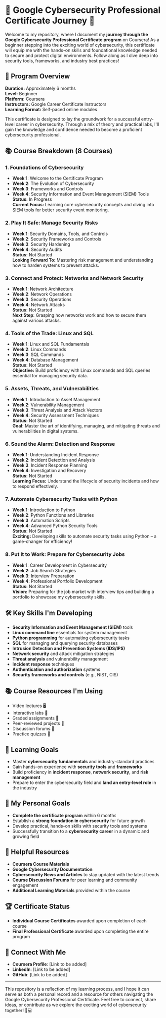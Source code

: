 # 🚀 Google Cybersecurity Professional Certificate Journey 🔐

Welcome to my repository, where I document my **journey through the Google Cybersecurity Professional Certificate program** on Coursera! As a beginner stepping into the exciting world of cybersecurity, this certificate will equip me with the hands-on skills and foundational knowledge needed to secure and protect digital environments. Follow along as I dive deep into security tools, frameworks, and industry best practices!

## 🌟 Program Overview

**Duration:** Approximately 6 months  
**Level:** Beginner  
**Platform:** Coursera  
**Instructors:** Google Career Certificate Instructors  
**Learning Format:** Self-paced online modules

This certificate is designed to lay the groundwork for a successful entry-level career in cybersecurity. Through a mix of theory and practical labs, I'll gain the knowledge and confidence needed to become a proficient cybersecurity professional.

## 📚 Course Breakdown (8 Courses)

### 1. **Foundations of Cybersecurity**
- **Week 1**: Welcome to the Certificate Program
- **Week 2**: The Evolution of Cybersecurity
- **Week 3**: Frameworks and Controls
- **Week 4**: Security Information and Event Management (SIEM) Tools  
**Status:** In Progress  
**Current Focus:** Learning core cybersecurity concepts and diving into SIEM tools for better security event monitoring.

### 2. **Play It Safe: Manage Security Risks**
- **Week 1**: Security Domains, Tools, and Controls
- **Week 2**: Security Frameworks and Controls
- **Week 3**: Security Hardening
- **Week 4**: Security Audits  
**Status:** Not Started  
**Looking Forward To:** Mastering risk management and understanding how to harden systems to prevent attacks.

### 3. **Connect and Protect: Networks and Network Security**
- **Week 1**: Network Architecture
- **Week 2**: Network Operations
- **Week 3**: Security Operations
- **Week 4**: Network Attacks  
**Status:** Not Started  
**Next Step:** Grasping how networks work and how to secure them against various attacks.

### 4. **Tools of the Trade: Linux and SQL**
- **Week 1**: Linux and SQL Fundamentals
- **Week 2**: Linux Commands
- **Week 3**: SQL Commands
- **Week 4**: Database Management  
**Status:** Not Started  
**Objective:** Build proficiency with Linux commands and SQL queries essential for managing security data.

### 5. **Assets, Threats, and Vulnerabilities**
- **Week 1**: Introduction to Asset Management
- **Week 2**: Vulnerability Management
- **Week 3**: Threat Analysis and Attack Vectors
- **Week 4**: Security Assessment Techniques  
**Status:** Not Started  
**Goal:** Master the art of identifying, managing, and mitigating threats and vulnerabilities in digital systems.

### 6. **Sound the Alarm: Detection and Response**
- **Week 1**: Understanding Incident Response
- **Week 2**: Incident Detection and Analysis
- **Week 3**: Incident Response Planning
- **Week 4**: Investigation and Recovery  
**Status:** Not Started  
**Learning Focus:** Understand the lifecycle of security incidents and how to respond effectively.

### 7. **Automate Cybersecurity Tasks with Python**
- **Week 1**: Introduction to Python
- **Week 2**: Python Functions and Libraries
- **Week 3**: Automation Scripts
- **Week 4**: Advanced Python Security Tools  
**Status:** Not Started  
**Exciting:** Developing skills to automate security tasks using Python – a game-changer for efficiency!

### 8. **Put It to Work: Prepare for Cybersecurity Jobs**
- **Week 1**: Career Development in Cybersecurity
- **Week 2**: Job Search Strategies
- **Week 3**: Interview Preparation
- **Week 4**: Professional Portfolio Development  
**Status:** Not Started  
**Vision:** Preparing for the job market with interview tips and building a portfolio to showcase my cybersecurity skills.

## 🛠️ Key Skills I'm Developing

- **Security Information and Event Management (SIEM)** tools  
- **Linux command line** essentials for system management  
- **Python programming** for automating cybersecurity tasks  
- **SQL** for managing and querying security databases  
- **Intrusion Detection and Prevention Systems (IDS/IPS)**  
- **Network security** and attack mitigation strategies  
- **Threat analysis** and vulnerability management  
- **Incident response** techniques  
- **Authentication and authorization** systems  
- **Security frameworks and controls** (e.g., NIST, CIS)

## 📚 Course Resources I'm Using

- Video lectures 🖥️  
- Interactive labs 🔧  
- Graded assignments 📑  
- Peer-reviewed projects 📝  
- Discussion forums 📡  
- Practice quizzes 🎯

## 🎯 Learning Goals

- Master **cybersecurity fundamentals** and industry-standard practices
- Gain hands-on experience with **security tools** and **frameworks**
- Build proficiency in **incident response**, **network security**, and **risk management**
- Prepare to enter the cybersecurity field and **land an entry-level role** in the industry

## 🎯 My Personal Goals

- **Complete the certificate program** within 6 months
- Establish a **strong foundation in cybersecurity** for future growth
- Develop practical, hands-on skills with security tools and systems
- Successfully transition to a **cybersecurity career** in a dynamic and growing field

## 📂 Helpful Resources

- **Coursera Course Materials**
- **Google Cybersecurity Documentation**
- **Cybersecurity News and Articles** to stay updated with the latest trends
- **Course Discussion Forums** for peer learning and community engagement
- **Additional Learning Materials** provided within the course

## 🏆 Certificate Status

- **Individual Course Certificates** awarded upon completion of each course  
- **Final Professional Certificate** awarded upon completing the entire program

## 📱 Connect With Me

- **Coursera Profile**: [Link to be added]  
- **LinkedIn**: [Link to be added]  
- **GitHub**: [Link to be added]  

---

This repository is a reflection of my learning process, and I hope it can serve as both a personal record and a resource for others navigating the Google Cybersecurity Professional Certificate. Feel free to connect, share ideas, or contribute as we explore the exciting world of cybersecurity together! 🔐💻
